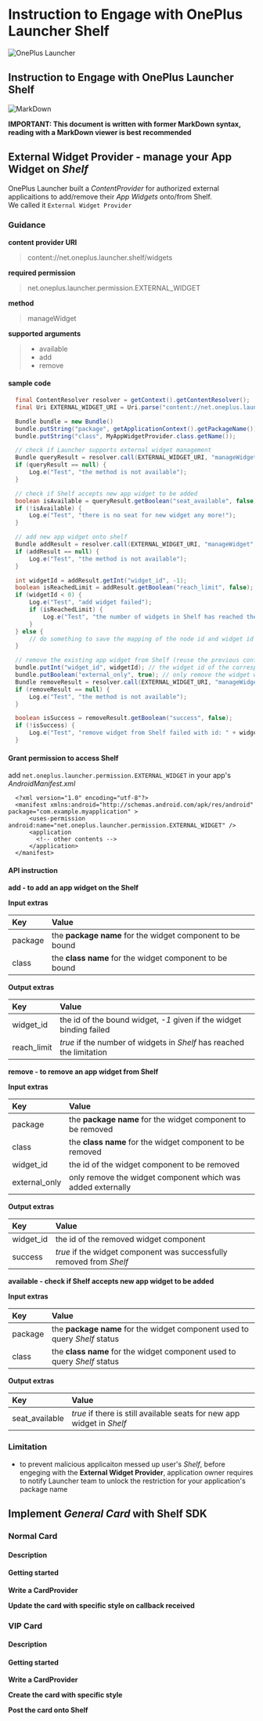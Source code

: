 # Instruction to Engage with OnePlus Launcher Shelf

![OnePlus Launcher](https://lh3.googleusercontent.com/b-40YX8xbQsPxOVsPWchsaNRv5cJBqvF0jVGNHBsllUTURVQ8EGmCVsMy1RadIpXuekg=s240)

## Instruction to Engage with OnePlus Launcher Shelf

![MarkDown](https://upload.wikimedia.org/wikipedia/commons/thumb/4/48/Markdown-mark.svg/64px-Markdown-mark.svg.png)

**IMPORTANT: This document is written with former MarkDown syntax, reading with a MarkDown viewer is best recommended**

## External Widget Provider - manage your App Widget on _Shelf_

OnePlus Launcher built a _ContentProvider_ for authorized external applicaitions to add/remove their _App Widgets_ onto/from Shelf.  
We called it `External Widget Provider`

### Guidance

**content provider URI**

> content://net.oneplus.launcher.shelf/widgets

**required permission**

> net.oneplus.launcher.permission.EXTERNAL\_WIDGET

**method**

> manageWidget

**supported arguments**

> * available
> * add
> * remove

#### sample code

```java
  final ContentResolver resolver = getContext().getContentResolver();
  final Uri EXTERNAL_WIDGET_URI = Uri.parse("content://net.oneplus.launcher.shelf/widgets");

  Bundle bundle = new Bundle()
  bundle.putString("package", getApplicationContext().getPackageName());
  bundle.putString("class", MyAppWidgetProvider.class.getName());

  // check if Launcher supports external widget management
  Bundle queryResult = resolver.call(EXTERNAL_WIDGET_URI, "manageWidget", "available", bundle);
  if (queryResult == null) {
      Log.e("Test", "the method is not available");
  }

  // check if Shelf accepts new app widget to be added
  boolean isAvailable = queryResult.getBoolean("seat_available", false);
  if (!isAvailable) {
      Log.e("Test", "there is no seat for new widget any more!");
  }

  // add new app widget onto shelf
  Bundle addResult = resolver.call(EXTERNAL_WIDGET_URI, "manageWidget", "add", bundle);
  if (addResult == null) {
      Log.e("Test", "the method is not available");
  }

  int widgetId = addResult.getInt("widget_id", -1);
  boolean isReachedLimit = addResult.getBoolean("reach_limit", false);
  if (widgetId < 0) {
      Log.e("Test", "add widget failed");
      if (isReachedLimit) {
          Log.e("Test", "the number of widgets in Shelf has reached the limitation");
      }
  } else {
      // do something to save the mapping of the node id and widget id
  }

  // remove the existing app widget from Shelf (reuse the previous configured bundle object)
  bundle.putInt("widget_id", widgetId); // the widget id of the corresponding widget to be removed
  bundle.putBoolean("external_only", true); // only remove the widget which is not added from shelf
  Bundle removeResult = resolver.call(EXTERNAL_WIDGET_URI, "manageWidget", "remove", bundle);
  if (removeResult == null) {
      Log.e("Test", "the method is not available");
  }

  boolean isSuccess = removeResult.getBoolean("success", false);
  if (!isSuccess) {
      Log.e("Test", "remove widget from Shelf failed with id: " + widgetId);
  }
```

#### Grant permission to access Shelf

add `net.oneplus.launcher.permission.EXTERNAL_WIDGET` in your app's _AndroidManifest.xml_

```markup
  <?xml version="1.0" encoding="utf-8"?>
  <manifest xmlns:android="http://schemas.android.com/apk/res/android" package="com.example.myapplication" >
      <uses-permission android:name="net.oneplus.launcher.permission.EXTERNAL_WIDGET" />
      <application
        <!-- other contents -->
      </application>
  </manifest>
```

#### API instruction

**add - to add an app widget on the Shelf**

**Input extras**

| **Key** | **Value** |
| :--- | :--- |
| package | the **package name** for the widget component to be bound |
| class | the **class name** for the widget component to be bound |

**Output extras**

| **Key** | **Value** |
| :--- | :--- |
| widget\_id | the id of the bound widget, _-1_ given if the widget binding failed |
| reach\_limit | _true_ if the number of widgets in _Shelf_ has reached the limitation |

**remove - to remove an app widget from Shelf**

**Input extras**

| **Key** | **Value** |
| :--- | :--- |
| package | the **package name** for the widget component to be removed |
| class | the **class name** for the widget component to be removed |
| widget\_id | the id of the widget component to be removed |
| external\_only | only remove the widget component which was added externally |

**Output extras**

| **Key** | **Value** |
| :--- | :--- |
| widget\_id | the id of the removed widget component |
| success | _true_ if the widget component was successfully removed from _Shelf_ |

**available - check if Shelf accepts new app widget to be added**

**Input extras**

| **Key** | **Value** |
| :--- | :--- |
| package | the **package name** for the widget component used to query _Shelf_ status |
| class | the **class name** for the widget component used to query _Shelf_ status |

**Output extras**

| **Key** | **Value** |
| :--- | :--- |
| seat\_available | _true_ if there is still available seats for new app widget in _Shelf_ |

### Limitation

* to prevent malicious applicaiton messed up user's _Shelf_, before engeging with the **External Widget Provider**, application owner requires to notify Launcher team to unlock the restriction for your application's package name

## Implement _General Card_ with Shelf SDK

### Normal Card

#### Description

#### Getting started

**Write a CardProvider**

**Update the card with specific style on callback received**

### VIP Card

#### Description

#### Getting started

**Write a CardProvider**

**Create the card with specific style**

**Post the card onto Shelf**

